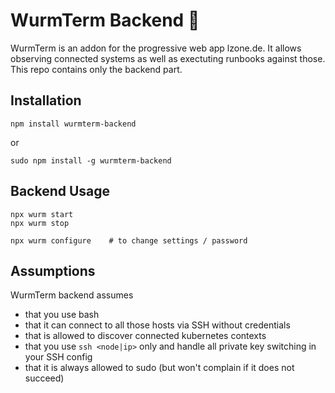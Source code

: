 # WurmTerm Backend 🐛

WurmTerm is an addon for the progressive web app lzone.de. It allows observing
connected systems as well as exectuting runbooks against those. This repo contains
only the backend part.

## Installation

    npm install wurmterm-backend

or

    sudo npm install -g wurmterm-backend

## Backend Usage

    npx wurm start
    npx wurm stop

    npx wurm configure    # to change settings / password

## Assumptions

WurmTerm backend assumes 

- that you use bash
- that it can connect to all those hosts via SSH without credentials
- that is allowed to discover connected kubernetes contexts
- that you use `ssh <node|ip>` only and handle all private key switching in your SSH config
- that it is always allowed to sudo (but won't complain if it does not succeed)

